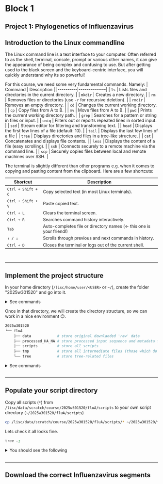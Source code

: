 # Block 1
## Project 1: Phylogenetics of Influenzavirus

## Introduction to the Linux commandline
The Linux command line is a text interface to your computer. Often referred to as the shell, terminal, console, prompt or various other names, it can give the appearance of being complex and confusing to use. But after getting used to the black screen and the keyboard-centric interface, you will quickly understand why its so powerful!

For this course, we need some very fundamental commands. Namely:
| Command | Description |
|----------|--------------|
| `ls` | Lists files and directories in the current directory. |
| `mkdir` | Creates a new directory. |
| `rm` | Removes files or directories (use `-r` for recursive deletion). |
| `rmdir` | Removes an empty directory. |
| `cd` | Changes the current working directory. |
| `cp` | Copy files from A to B. |
| `mv` | Move files from A to B. |
| `pwd` | Prints the current working directory path. |
| `grep` | Searches for a pattern or string in files or input. |
| `uniq` | Filters out or reports repeated lines in sorted input. |
| `sed` | Stream editor for filtering and transforming text. |
| `head` | Displays the first few lines of a file (default: 10). |
| `tail` | Displays the last few lines of a file |
| `tree` | Displays directories and files in a tree-like structure. |
| `cat` | Concatenates and displays file contents. |
| `less` | Displays the content of a file (easy scrolling). |
| `ssh` | Connects securely to a remote machine via the command line. |
| `scp` | Securely copies files between local and remote machines over SSH. |

The terminal is slightly different than other programs e.g. when it comes to copying and pasting content from the clipboard. Here are a few shortcuts:

| Shortcut | Description |
|-----------|--------------|
| `Ctrl + Shift + C` | Copy selected text (in most Linux terminals). |
| `Ctrl + Shift + V` | Paste copied text. |
| `Ctrl + L` | Clears the terminal screen. |
| `Ctrl + R` | Searches command history interactively. |
| `Tab` | Auto-completes file or directory names (<- this one is your friend!) |
| `↑ / ↓` | Scrolls through previous and next commands in history. |
| `Ctrl + D` | Closes the terminal or logs out of the current shell. |
</br>

---
## Implement the project structure
In your home directory (`/lisc/home/user/<USER>` or `~/`), create the folder "2025w301520" and go into it.

<details>

<summary>See commands</summary>

```bash
mkdir 2025w301520;
cd  2025w301520;
```

</details>


Once in that directory, we will create the directory structure, so we can work in a nice environment 😉.
```bash
2025w301520
└── fluA
    ├── data            # store original downlaoded 'raw' data
    ├── processed_HA_NA # store processed input sequence and metadata files
    ├── scripts         # store all scripts
    ├── tmp             # store all intermediate files (those which do not get used by downstream software)
    └── tree            # store tree-related files
```

<details>

<summary>See commands</summary>

```bash
# Make ~/2025w301520/fluA directory and change to it
mkdir fluA;
cd fluA;

# Make directories inside of ~/2025w301520/fluA
mkdir data;
mkdir processed_HA_NA;
mkdir scripts;
mkdir tmp;
mkdir tree;

# Visualise your directory structure
tree .;
```

</details>
</br>

---
## Populate your script directory
Copy all scripts (`*`) from `/lisc/data/scratch/course/2025w301520/fluA/scripts` to your own script directory (`~/2025w301520/fluA/scripts`)

```bash
cp /lisc/data/scratch/course/2025w301520/fluA/scripts/* ~/2025w301520/fluA/scripts;
```

Lets check it all looks fine.
```bash
tree .;
```

<details>

<summary>You should see the following</summary>

![](./images/fluA_dirStruct_scripts.png)

</details>
</br>

---
## Download the correct Influenzavirus segments
